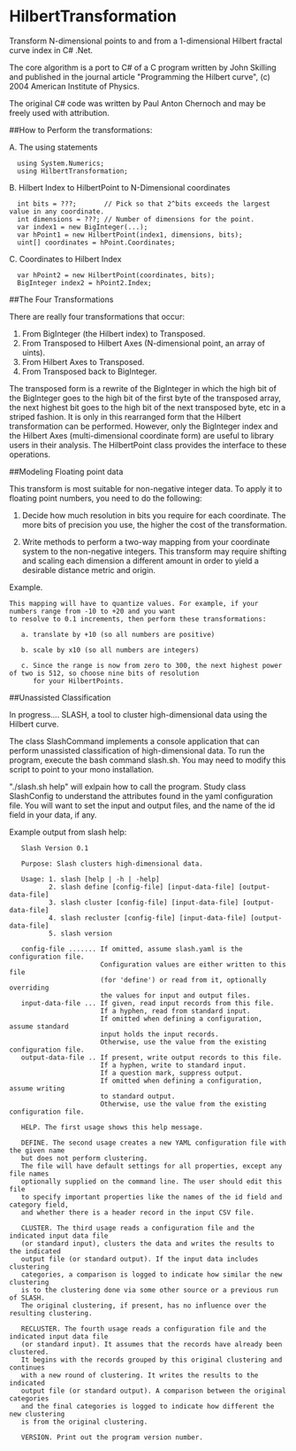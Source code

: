 # HilbertTransformation
Transform N-dimensional points to and from a 1-dimensional Hilbert fractal curve index in C# .Net.

The core algorithm is a port to C# of a C program written by John Skilling and published in
the journal article "Programming the Hilbert curve", (c) 2004 American Institute of Physics.

The original C# code was written by Paul Anton Chernoch and may be freely used with attribution.

##How to Perform the transformations:
 
  A. The using statements
  
      using System.Numerics;
      using HilbertTransformation;
 
  B. Hilbert Index to HilbertPoint to N-Dimensional coordinates
   
      int bits = ???;       // Pick so that 2^bits exceeds the largest value in any coordinate.
      int dimensions = ???; // Number of dimensions for the point.
      var index1 = new BigInteger(...);
      var hPoint1 = new HilbertPoint(index1, dimensions, bits);
      uint[] coordinates = hPoint.Coordinates;
	 
  C. Coordinates to Hilbert Index
	 
      var hPoint2 = new HilbertPoint(coordinates, bits);
      BigInteger index2 = hPoint2.Index;

##The Four Transformations

 There are really four transformations that occur:

 1. From BigInteger (the Hilbert index) to Transposed.
 2. From Transposed to Hilbert Axes (N-dimensional point, an array of uints).
 3. From Hilbert Axes to Transposed.
 4. From Transposed back to BigInteger.

 The transposed form is a rewrite of the BigInteger in which the high bit of the BigInteger goes to the 
 high bit of the first byte of the transposed array, the next highest bit goes to the high bit of the next transposed byte, 
 etc in a striped fashion. It is only in this rearranged form that the Hilbert transformation can be performed.
 However, only the BigInteger index and the Hilbert Axes (multi-dimensional coordinate form) are useful to library users 
 in their analysis. The HilbertPoint class provides the interface to these operations.

##Modeling Floating point data

 This transform is most suitable for non-negative integer data. To apply it to floating point numbers, you need to do the following:

 1. Decide how much resolution in bits you require for each coordinate. 
    The more bits of precision you use, the higher the cost of the transformation.

 2. Write methods to perform a two-way mapping from your coordinate system to the non-negative integers.
    This transform may require shifting and scaling each dimension a different amount in order to yield a desirable
    distance metric and origin. 

 Example.

    This mapping will have to quantize values. For example, if your numbers range from -10 to +20 and you want 
    to resolve to 0.1 increments, then perform these transformations:

       a. translate by +10 (so all numbers are positive)

       b. scale by x10 (so all numbers are integers)

       c. Since the range is now from zero to 300, the next highest power of two is 512, so choose nine bits of resolution 
          for your HilbertPoints.

 ##Unassisted Classification

 In progress.... SLASH, a tool to cluster high-dimensional data using the Hilbert curve.

 The class SlashCommand implements a console application that can perform unassisted classification
 of high-dimensional data. To run the program, execute the bash command slash.sh.
 You may need to modify this script to point to your mono installation.

 "./slash.sh help" will exlpain how to call the program.
 Study class SlashConfig to understand the attributes found in the yaml configuration file.
 You will want to set the input and output files, and the name of the id field in your data, if any.

 Example output from slash help:

       Slash Version 0.1

       Purpose: Slash clusters high-dimensional data.

       Usage: 1. slash [help | -h | -help]
              2. slash define [config-file] [input-data-file] [output-data-file]
              3. slash cluster [config-file] [input-data-file] [output-data-file]
              4. slash recluster [config-file] [input-data-file] [output-data-file]
              5. slash version

       config-file ....... If omitted, assume slash.yaml is the configuration file.
                           Configuration values are either written to this file
                           (for 'define') or read from it, optionally overriding
                           the values for input and output files.
       input-data-file ... If given, read input records from this file.
                           If a hyphen, read from standard input.
                           If omitted when defining a configuration, assume standard
                           input holds the input records.
                           Otherwise, use the value from the existing configuration file.
       output-data-file .. If present, write output records to this file.
                           If a hyphen, write to standard input.
                           If a question mark, suppress output.
                           If omitted when defining a configuration, assume writing
                           to standard output.
                           Otherwise, use the value from the existing configuration file. 

       HELP. The first usage shows this help message.

       DEFINE. The second usage creates a new YAML configuration file with the given name
       but does not perform clustering. 
       The file will have default settings for all properties, except any file names
       optionally supplied on the command line. The user should edit this file
       to specify important properties like the names of the id field and category field, 
       and whether there is a header record in the input CSV file.

       CLUSTER. The third usage reads a configuration file and the indicated input data file
       (or standard input), clusters the data and writes the results to the indicated 
       output file (or standard output). If the input data includes clustering
       categories, a comparison is logged to indicate how similar the new clustering
       is to the clustering done via some other source or a previous run of SLASH.
       The original clustering, if present, has no influence over the resulting clustering.
       
       RECLUSTER. The fourth usage reads a configuration file and the indicated input data file
       (or standard input). It assumes that the records have already been clustered.
       It begins with the records grouped by this original clustering and continues
       with a new round of clustering. It writes the results to the indicated 
       output file (or standard output). A comparison between the original categories
       and the final categories is logged to indicate how different the new clustering
       is from the original clustering.

       VERSION. Print out the program version number.


